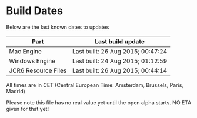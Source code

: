 # Build Dates

Below are the last known dates to updates

Part | Last build update
-----|-----
Mac Engine | Last built: 26 Aug 2015; 00:47:24
Windows Engine | Last built: 24 Aug 2015; 01:12:59
JCR6 Resource Files | Last built: 26 Aug 2015; 00:44:14
All times are in CET (Central European Time: Amsterdam, Brussels, Paris, Madrid)


Please note this file has no real value yet until the open alpha starts. NO ETA given for that yet!
